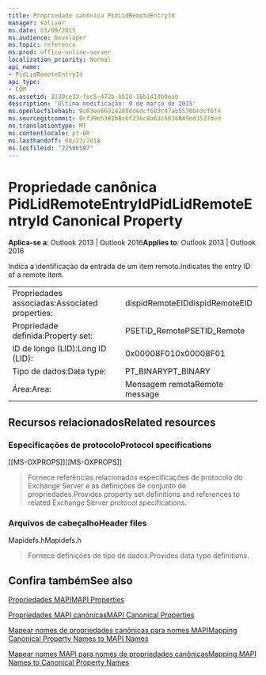 ```yaml
---
title: Propriedade canônica PidLidRemoteEntryId
manager: soliver
ms.date: 03/09/2015
ms.audience: Developer
ms.topic: reference
ms.prod: office-online-server
localization_priority: Normal
api_name:
- PidLidRemoteEntryId
api_type:
- COM
ms.assetid: 3330ce33-fec5-472b-bb28-16b1410b0eab
description: 'Última modificação: 9 de março de 2015'
ms.openlocfilehash: 9c63ee66924288ddedcf683c47ab5576be3cf6f4
ms.sourcegitcommit: 0cf39e5382b8c6f236c8a63c6036849ed3527ded
ms.translationtype: MT
ms.contentlocale: pt-BR
ms.lasthandoff: 08/23/2018
ms.locfileid: "22566597"
---
```

# <a name="pidlidremoteentryid-canonical-property"></a><span data-ttu-id="f53cd-103">Propriedade canônica PidLidRemoteEntryId</span><span class="sxs-lookup"><span data-stu-id="f53cd-103">PidLidRemoteEntryId Canonical Property</span></span>

  
  
<span data-ttu-id="f53cd-104">**Aplica-se a**: Outlook 2013 | Outlook 2016</span><span class="sxs-lookup"><span data-stu-id="f53cd-104">**Applies to**: Outlook 2013 | Outlook 2016</span></span> 
  
<span data-ttu-id="f53cd-105">Indica a identificação da entrada de um item remoto.</span><span class="sxs-lookup"><span data-stu-id="f53cd-105">Indicates the entry ID of a remote item.</span></span>
  
|||
|:-----|:-----|
|<span data-ttu-id="f53cd-106">Propriedades associadas:</span><span class="sxs-lookup"><span data-stu-id="f53cd-106">Associated properties:</span></span>  <br/> |<span data-ttu-id="f53cd-107">dispidRemoteEID</span><span class="sxs-lookup"><span data-stu-id="f53cd-107">dispidRemoteEID</span></span>  <br/> |
|<span data-ttu-id="f53cd-108">Propriedade definida:</span><span class="sxs-lookup"><span data-stu-id="f53cd-108">Property set:</span></span>  <br/> |<span data-ttu-id="f53cd-109">PSETID_Remote</span><span class="sxs-lookup"><span data-stu-id="f53cd-109">PSETID_Remote</span></span>  <br/> |
|<span data-ttu-id="f53cd-110">ID de longo (LID):</span><span class="sxs-lookup"><span data-stu-id="f53cd-110">Long ID (LID):</span></span>  <br/> |<span data-ttu-id="f53cd-111">0x00008F01</span><span class="sxs-lookup"><span data-stu-id="f53cd-111">0x00008F01</span></span>  <br/> |
|<span data-ttu-id="f53cd-112">Tipo de dados:</span><span class="sxs-lookup"><span data-stu-id="f53cd-112">Data type:</span></span>  <br/> |<span data-ttu-id="f53cd-113">PT_BINARY</span><span class="sxs-lookup"><span data-stu-id="f53cd-113">PT_BINARY</span></span>  <br/> |
|<span data-ttu-id="f53cd-114">Área:</span><span class="sxs-lookup"><span data-stu-id="f53cd-114">Area:</span></span>  <br/> |<span data-ttu-id="f53cd-115">Mensagem remota</span><span class="sxs-lookup"><span data-stu-id="f53cd-115">Remote message</span></span>  <br/> |
   
## <a name="related-resources"></a><span data-ttu-id="f53cd-116">Recursos relacionados</span><span class="sxs-lookup"><span data-stu-id="f53cd-116">Related resources</span></span>

### <a name="protocol-specifications"></a><span data-ttu-id="f53cd-117">Especificações de protocolo</span><span class="sxs-lookup"><span data-stu-id="f53cd-117">Protocol specifications</span></span>

<span data-ttu-id="f53cd-118">[[MS-OXPROPS]]</span><span class="sxs-lookup"><span data-stu-id="f53cd-118">[[MS-OXPROPS]]</span></span> 
  
> <span data-ttu-id="f53cd-119">Fornece referências relacionados especificações de protocolo do Exchange Server e as definições de conjunto de propriedades.</span><span class="sxs-lookup"><span data-stu-id="f53cd-119">Provides property set definitions and references to related Exchange Server protocol specifications.</span></span>
    
### <a name="header-files"></a><span data-ttu-id="f53cd-120">Arquivos de cabeçalho</span><span class="sxs-lookup"><span data-stu-id="f53cd-120">Header files</span></span>

<span data-ttu-id="f53cd-121">Mapidefs.h</span><span class="sxs-lookup"><span data-stu-id="f53cd-121">Mapidefs.h</span></span>
  
> <span data-ttu-id="f53cd-122">Fornece definições de tipo de dados.</span><span class="sxs-lookup"><span data-stu-id="f53cd-122">Provides data type definitions.</span></span>
    
## <a name="see-also"></a><span data-ttu-id="f53cd-123">Confira também</span><span class="sxs-lookup"><span data-stu-id="f53cd-123">See also</span></span>



[<span data-ttu-id="f53cd-124">Propriedades MAPI</span><span class="sxs-lookup"><span data-stu-id="f53cd-124">MAPI Properties</span></span>](mapi-properties.md)
  
[<span data-ttu-id="f53cd-125">Propriedades MAPI canônicas</span><span class="sxs-lookup"><span data-stu-id="f53cd-125">MAPI Canonical Properties</span></span>](mapi-canonical-properties.md)
  
[<span data-ttu-id="f53cd-126">Mapear nomes de propriedades canônicas para nomes MAPI</span><span class="sxs-lookup"><span data-stu-id="f53cd-126">Mapping Canonical Property Names to MAPI Names</span></span>](mapping-canonical-property-names-to-mapi-names.md)
  
[<span data-ttu-id="f53cd-127">Mapear nomes MAPI para nomes de propriedades canônicas</span><span class="sxs-lookup"><span data-stu-id="f53cd-127">Mapping MAPI Names to Canonical Property Names</span></span>](mapping-mapi-names-to-canonical-property-names.md)


